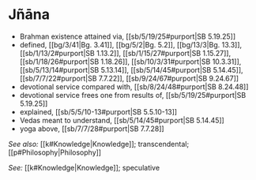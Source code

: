# Jñāna

* Brahman existence attained via, [[sb/5/19/25#purport|SB 5.19.25]]
* defined, [[bg/3/41|Bg. 3.41]], [[bg/5/2|Bg. 5.2]], [[bg/13/3|Bg. 13.3]], [[sb/1/13/2#purport|SB 1.13.2]], [[sb/1/15/27#purport|SB 1.15.27]], [[sb/1/18/26#purport|SB 1.18.26]], [[sb/10/3/31#purport|SB 10.3.31]], [[sb/5/13/14#purport|SB 5.13.14]], [[sb/5/14/45#purport|SB 5.14.45]], [[sb/7/7/22#purport|SB 7.7.22]], [[sb/9/24/67#purport|SB 9.24.67]]
* devotional service compared with, [[sb/8/24/48#purport|SB 8.24.48]]
* devotional service frees one from results of, [[sb/5/19/25#purport|SB 5.19.25]]
* explained, [[sb/5/5/10-13#purport|SB 5.5.10-13]]
* Vedas meant to understand, [[sb/5/14/45#purport|SB 5.14.45]]
* yoga above, [[sb/7/7/28#purport|SB 7.7.28]]

*See also:* [[k#Knowledge|Knowledge]]; transcendental; [[p#Philosophy|Philosophy]]

*See:* [[k#Knowledge|Knowledge]]; speculative
